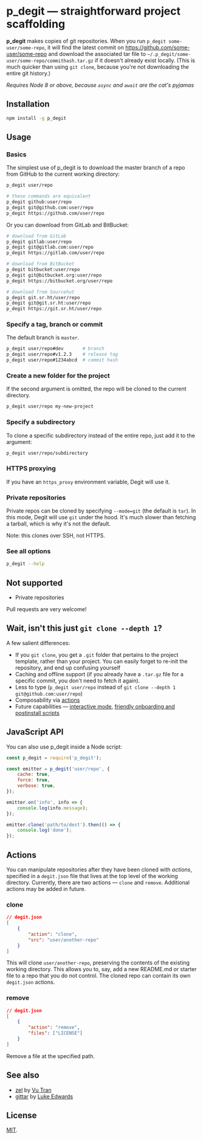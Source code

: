 # p_degit — straightforward project scaffolding


**p_degit** makes copies of git repositories. When you run `p_degit some-user/some-repo`, it will find the latest commit on https://github.com/some-user/some-repo and download the associated tar file to `~/.p_degit/some-user/some-repo/commithash.tar.gz` if it doesn't already exist locally. (This is much quicker than using `git clone`, because you're not downloading the entire git history.)

_Requires Node 8 or above, because `async` and `await` are the cat's pyjamas_

## Installation

```bash
npm install -g p_degit
```

## Usage

### Basics

The simplest use of p_degit is to download the master branch of a repo from GitHub to the current working directory:

```bash
p_degit user/repo

# these commands are equivalent
p_degit github:user/repo
p_degit git@github.com:user/repo
p_degit https://github.com/user/repo
```

Or you can download from GitLab and BitBucket:

```bash
# download from GitLab
p_degit gitlab:user/repo
p_degit git@gitlab.com:user/repo
p_degit https://gitlab.com/user/repo

# download from BitBucket
p_degit bitbucket:user/repo
p_degit git@bitbucket.org:user/repo
p_degit https://bitbucket.org/user/repo

# download from Sourcehut
p_degit git.sr.ht/user/repo
p_degit git@git.sr.ht:user/repo
p_degit https://git.sr.ht/user/repo
```

### Specify a tag, branch or commit

The default branch is `master`.

```bash
p_degit user/repo#dev       # branch
p_degit user/repo#v1.2.3    # release tag
p_degit user/repo#1234abcd  # commit hash
````

### Create a new folder for the project

If the second argument is omitted, the repo will be cloned to the current directory.

```bash
p_degit user/repo my-new-project
```

### Specify a subdirectory

To clone a specific subdirectory instead of the entire repo, just add it to the argument:

```bash
p_degit user/repo/subdirectory
```

### HTTPS proxying

If you have an `https_proxy` environment variable, Degit will use it.

### Private repositories

Private repos can be cloned by specifying `--mode=git` (the default is `tar`). In this mode, Degit will use `git` under the hood. It's much slower than fetching a tarball, which is why it's not the default.

Note: this clones over SSH, not HTTPS.

### See all options

```bash
p_degit --help
```

## Not supported

- Private repositories

Pull requests are very welcome!

## Wait, isn't this just `git clone --depth 1`?

A few salient differences:

- If you `git clone`, you get a `.git` folder that pertains to the project template, rather than your project. You can easily forget to re-init the repository, and end up confusing yourself
- Caching and offline support (if you already have a `.tar.gz` file for a specific commit, you don't need to fetch it again).
- Less to type (`p_degit user/repo` instead of `git clone --depth 1 git@github.com:user/repo`)
- Composability via [actions](#actions)
- Future capabilities — [interactive mode](https://github.com/Rich-Harris/p_degit/issues/4), [friendly onboarding and postinstall scripts](https://github.com/Rich-Harris/p_degit/issues/6)

## JavaScript API

You can also use p_degit inside a Node script:

```js
const p_degit = require('p_degit');

const emitter = p_degit('user/repo', {
	cache: true,
	force: true,
	verbose: true,
});

emitter.on('info', info => {
	console.log(info.message);
});

emitter.clone('path/to/dest').then(() => {
	console.log('done');
});
```

## Actions

You can manipulate repositories after they have been cloned with _actions_, specified in a `degit.json` file that lives at the top level of the working directory. Currently, there are two actions — `clone` and `remove`. Additional actions may be added in future.

### clone

```json
// degit.json
[
	{
		"action": "clone",
		"src": "user/another-repo"
	}
]
```

This will clone `user/another-repo`, preserving the contents of the existing working directory. This allows you to, say, add a new README.md or starter file to a repo that you do not control. The cloned repo can contain its own `degit.json` actions.

### remove

```json
// degit.json
[
	{
		"action": "remove",
		"files": ["LICENSE"]
	}
]
```

Remove a file at the specified path.

## See also

- [zel](https://github.com/vutran/zel) by [Vu Tran](https://twitter.com/tranvu)
- [gittar](https://github.com/lukeed/gittar) by [Luke Edwards](https://twitter.com/lukeed05)

## License

[MIT](LICENSE.md).
